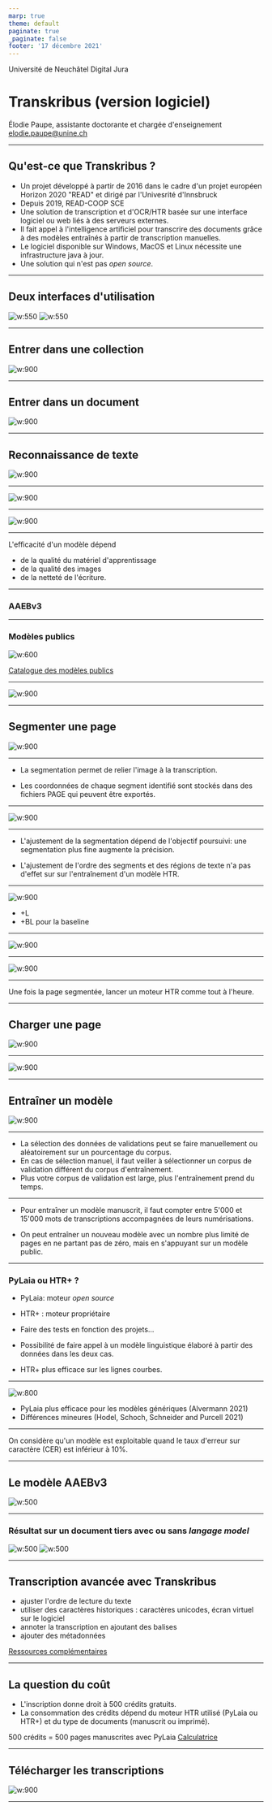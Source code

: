 ```yaml
---
marp: true
theme: default
paginate: true
_paginate: false
footer: '17 décembre 2021'
---
```

Université de Neuchâtel
Digital Jura

# Transkribus (version logiciel)

Élodie Paupe, assistante doctorante et chargée d'enseignement
elodie.paupe@unine.ch

---

## Qu'est-ce que Transkribus ? 
* Un projet développé à partir de 2016 dans le cadre d'un projet européen Horizon 2020 "READ" et dirigé par l'Univesrité d'Innsbruck 
* Depuis 2019, READ-COOP SCE
* Une solution de transcription et d'OCR/HTR basée sur une interface logiciel ou web liés à des serveurs externes. 
* Il fait appel à l'intelligence artificiel pour transcrire des documents grâce à des modèles entraînés à partir de transcription manuelles.
* Le logiciel disponible sur Windows, MacOS et Linux nécessite une infrastructure java à jour. 
* Une solution qui n'est pas _open source_.


---
## Deux interfaces d'utilisation
![w:550](images/interface_accueil.png) ![w:550](images/log_interface_accueil.png)

---
## Entrer dans une collection
![w:900](images/log_interface_collection.png)

---
## Entrer dans un document 
![w:900](images/log_interface_documents.png)

---
## Reconnaissance de texte
![w:900](images/log_document_segmenté.png)

---
![w:900](images/log_HTR.png)

---
![w:900](images/log_jobstart.png)

---
L'efficacité d'un modèle dépend 
* de la qualité du matériel d'apprentissage 
* de la qualité des images 
* de la netteté de l'écriture.

---
### AAEBv3

---
### Modèles publics
![w:600](images/modeles.png)

[Catalogue des modèles publics](https://readcoop.eu/transkribus/public-models/)

---
![w:900](images/log_HTR_correction.png)

---
## Segmenter une page 
![w:900](images/log_segmentation.png)

---
* La segmentation permet de relier l'image à la transcription. 

* Les coordonnées de chaque segment identifié sont stockés dans des fichiers PAGE qui peuvent être exportés. 

---
![w:900](images/log_layout_corriger.png)

---
* L'ajustement de la segmentation dépend de l'objectif poursuivi: une segmentation plus fine augmente la précision.  

* L'ajustement de l'ordre des segments et des régions de texte n'a pas d'effet sur sur l'entraînement d'un modèle HTR. 

---
![w:900](images/log_ajouter_ligne.png)
* +L 
* +BL pour la baseline

---
![w:900](images/log_corriger_ligne.png)

---
![w:900](images/log_supprimer_ligne.png)

---
Une fois la page segmentée, lancer un moteur HTR comme tout à l'heure. 

---
## Charger une page
![w:900](images/log_ajouter_document.png)

---
![w:900](images/log_ajouter_document2.png)

---
## Entraîner un modèle
![w:900](images/log_training.png)

---
* La sélection des données de validations peut se faire manuellement ou aléatoirement sur un pourcentage du corpus. 
* En cas de sélection manuel, il faut veiller à sélectionner un corpus de validation différent du corpus d'entraînement. 
* Plus votre corpus de validation est large, plus l'entraînement prend du temps. 

---
* Pour entraîner un modèle manuscrit, il faut compter entre 5'000 et 15'000 mots de transcriptions accompagnées de leurs numérisations. 

* On peut entraîner un nouveau modèle avec un nombre plus limité de pages en ne partant pas de zéro, mais en s'appuyant sur un modèle public.

---
### PyLaia ou HTR+ ? 
* PyLaia: moteur _open source_ 
* HTR+ : moteur propriétaire

* Faire des tests en fonction des projets...
* Possibilité de faire appel à un modèle linguistique élaboré à partir des données dans les deux cas. 
* HTR+ plus efficace sur les lignes courbes.

---
![w:800](images/3_HTR-vs.-PyLaia_German-Kurrent.jpeg)
* PyLaia plus efficace pour les modèles génériques (Alvermann 2021)
* Différences mineures (Hodel, Schoch, Schneider and Purcell 2021)

--- 
On considère qu'un modèle est exploitable quand le taux d'erreur sur caractère (CER) est inférieur à 10%. 

---
## Le modèle AAEBv3
![w:500](images/log_AAEB_PyLaia.png)

---
### Résultat sur un document tiers avec ou sans _langage model_
![w:500](images/log_AAEB3tiersLM.png) ![w:500](images/log_AAEB3tiersnone.png)

---
## Transcription avancée avec Transkribus
* ajuster l'ordre de lecture du texte
* utiliser des caractères historiques : caractères unicodes, écran virtuel sur le logiciel
* annoter la transcription en ajoutant des balises 
* ajouter des métadonnées

[Ressources complémentaires](https://readcoop.eu/transkribus/resources/how-to-guides/)

---
## La question du coût 
* L'inscription donne droit à 500 crédits gratuits. 
* La consommation des crédits dépend du moteur HTR utilisé (PyLaia ou HTR+) et du type de documents (manuscrit ou imprimé).

500 crédits = 500 pages manuscrites avec PyLaia
[Calculatrice](https://readcoop.eu/transkribus/credits/)


---
## Télécharger les transcriptions
![w:900](images/log_download.png)

---